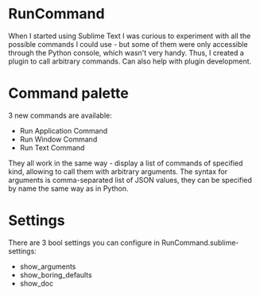 RunCommand
==========

When I started using Sublime Text I was curious to experiment with all the
possible commands I could use - but some of them were only accessible through
the Python console, which wasn't very handy. Thus, I created a plugin to call
arbitrary commands. Can also help with plugin development.

Command palette
===============
3 new commands are available:

- Run Application Command
- Run Window Command
- Run Text Command

They all work in the same way - display a list of commands of specified kind,
allowing to call them with arbitrary arguments. The syntax for arguments is
comma-separated list of JSON values, they can be specified by name the same way
as in Python.

Settings
========
There are 3 bool settings you can configure in RunCommand.sublime-settings:

- show\_arguments
- show\_boring\_defaults
- show\_doc
